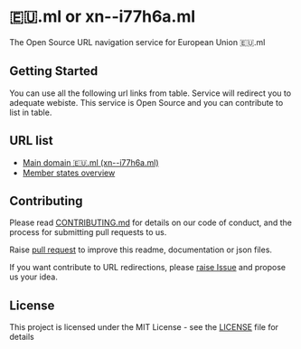 # 🇪🇺.ml or xn--i77h6a.ml
The Open Source URL navigation service for European Union 🇪🇺.ml

## Getting Started

You can use all the following url links from table. Service will redirect you to adequate webiste. This service is Open Source and you can contribute to list in table.

## URL list

* [Main domain 🇪🇺.ml (xn--i77h6a.ml)](https://europa.eu/)
* [Member states overview](docs/overview-member-states.md)

## Contributing

Please read [CONTRIBUTING.md](CONTRIBUTING.md) for details on our code of conduct, and the process for submitting pull requests to us.

Raise [pull request](https://github.com/emoji-short/xn--i77h6a.ml/pulls) to improve this readme, documentation or json files.

If you want contribute to URL redirections, please [raise Issue](https://github.com/emoji-short/xn--i77h6a.ml/issues) and propose us your idea.

## License

This project is licensed under the MIT License - see the [LICENSE](LICENSE) file for details
